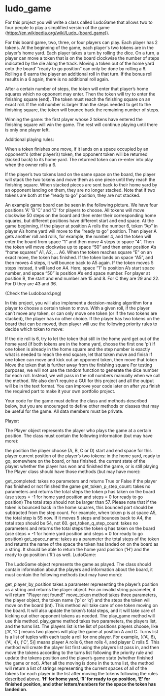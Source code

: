 # ludo_game
For this project you will write a class called LudoGame that allows two to four people to play a simplified version of the game (https://en.wikipedia.org/wiki/Ludo_(board_game)).

For this board game, two, three, or four players can play. Each player has 2 tokens. At the beginning of the game, each player's two tokens are in the player's home yard. Each player takes a turn by rolling the dice. On a turn, a player can move a token that is on the board clockwise the number of steps indicated by the die along the track. Moving a token out of the home yard onto the board’ “ready to go position” can only be done by rolling a 6. Rolling a 6 earns the player an additional roll in that turn. If the bonus roll results in a 6 again, there is no additional roll again.

After a certain number of steps, the token will enter that player’s home squares which no opponent may enter. Then the token will try to enter the finishing square (end). The token must reach the finishing square on an exact roll. If the roll number is larger than the steps needed to get to the finishing square, the token will bounce back the remaining number of steps.

Winning the game: the first player whose 2 tokens have entered the finishing square will win the game. The rest will continue playing until there is only one player left.

Additional playing rules:

When a token finishes one move, if it lands on a space occupied by an opponent's (other player’s) token, the opponent token will be returned (kicked back) to its home yard. The returned token can re-enter into play when the owner rolls a 6.

If the player’s two tokens land on the same space on the board, the player will stack the two tokens and move them as one piece until they reach the finishing square. When stacked pieces are sent back to their home yard by an opponent landing on them, they are no longer stacked. Note that if two tokens are both at the “ready to go” position, they are not stacked.

An example game board can be seen in the following picture. We have four positions 'A' 'B 'C' and 'D' for players to choose. All tokens will move clockwise 50 steps on the board and then enter their corresponding home squares, but different positions have different start and end space. At the game beginning, if the player at position A rolls the number 6, token “Ap” in player A’s home yard will move to the “ready to go” position. Then player A gets another roll and rolls, for example, the number 4, and the token will enter the board from space “1” and then move 4 steps to space “4”. Then the token will move clockwise up to space “50” and then enter position A’s “home squares” A1, A2, … A6. When the token reaches square “E” on an exact move, the token has finished. If the token lands on space “A5”, and then moves 4 steps, it will bounce back to A5 again. If the token moves 5 steps instead, it will land on A4. Here, space “1” is position A’s start space number, and space “50” is position A’s end space number. For player at position B, the start and end number are 15 and 8.
For C they are 29 and 22. For D they are 43 and 36.

(Check the Ludoboard.png)

In this project, you will also implement a decision-making algorithm for a player to choose a certain token to move.
With a given roll, if the player can’t move any token, or can only move one token (or if the two tokens are stacked), the player has no other choice. If the player has two tokens on the board that can be moved, then player will use the following priority rules to decide which token to move:

If the die roll is 6, try to let the token that still in the home yard get out of the home yard (if both tokens are
in the home yard, choose the first one ‘p’)
If one token is already in the home square and the step number is exactly what is needed to reach the end square, let that token move and finish
If one token can move and kick out an opponent token, then move that token
Move the token that is further away from the finishing square
For testing purposes, we will not use the random function to generate the dice number for each roll. Instead, we will pass in the roll numbers manually when we call the method. We also don’t require a GUI for this project and all the output will be in the text format. You can improve your code later on after you finish the required part to make it your own portfolio project.

Your code for the game must define the class and methods described below, but you are encouraged to define other methods or classes that may be useful for the game. All data members must be private.

Player:

The Player object represents the player who plays the game at a certain position. The class must contain the following information (but may have more):

the position the player choose (A, B, C or D)
start and end space for this player
current position of the player’s two tokens: in the home yard, ready to go, somewhere on the board, or has finished.
the current state of the player: whether the player has won and finished the game, or is still playing
The Player class should have those methods (but may have more):

get_completed: takes no parameters and returns True or False if the player has finished or not finished the game
get_token_p_step_count: takes no parameters and returns the total steps the token p has taken on the board (use steps = -1
for home yard position and steps = 0 for ready to go position) The total step should not be larger than 57. Please note
that if the token is bounced back in the home squares, this bounced part should be subtracted from the step count. For
example, when token p is at space A5, the total step is 55 now. If it moves 5 steps and bounces back to A4, the total
step should be 54, not 60.
get_token_q_step_count: takes no parameters and returns the total steps the token q has taken on the board (use steps =
-1 for home yard position and steps = 0 for ready to go position)
get_space_name: takes as a parameter the total steps of the token and returns the name of the space the token has landed
on on the board as a string. It should be able to return the home yard position (‘H’) and the ready to go position (‘R’) as well.
LudoGame:

The LudoGame object represents the game as played. The class should contain information about the players and information about the board, it must contain the following methods (but may have more):

get_player_by_position takes a parameter representing the player’s position as a string and returns the player object.
For an invalid string parameter, it will return "Player not found!"
move_token method takes three parameters, the player object, the token name (‘p’ or ‘q’) and the steps the token will
move on the board (int). This method will take care of one token moving on the board. It will also update the token’s
total steps, and it will take care of kicking out other opponent tokens as needed. The play_game method will use this method.
play_game method takes two parameters, the players list, and the turns list. The players list is the list of positions
players choose, like [‘A’, ‘C’] means two players will play the game at position A and C. Turns list is a list of tuples
with each tuple a roll for one player. For example, [('A', 6), ('A', 4), ('C', 5)] means player A rolls 6, then rolls 4,
and player C rolls 5. This method will create the player list first using the players list pass in, and then move the tokens
according to the turns list following the priority rule and update the tokens position and the player’s game state (whether
finished the game or not). After all the moving is done in the turns list, the method will return a list of strings
representing the current spaces of all of the tokens for each player in the list after moving the tokens following the
rules described above. **‘H’ for home yard, ‘R’ for ready to go position, ‘E’ for finished position, and other
letters/numbers for the space the token has landed on**.
